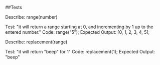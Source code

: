 ##Tests

Describe: range(number)

Test: "it will return a range starting at 0, and incrementing by 1 up to the entered number."
Code: range("5"); 
Expected Output: [0, 1, 2, 3, 4, 5];

Describe: replacement(range)

Test: "it will return "beep" for 1"
Code: replacement(1); 
Expected Output: "beep"

